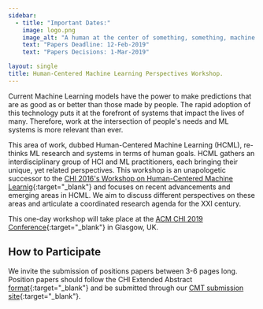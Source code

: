 ```yaml
---
sidebar:
  - title: "Important Dates:"
    image: logo.png
    image_alt: "A human at the center of something, something, machine learning."
    text: "Papers Deadline: 12-Feb-2019"
    text: "Papers Decisions: 1-Mar-2019"

layout: single
title: Human-Centered Machine Learning Perspectives Workshop.
---
```


Current Machine Learning models have the power to make predictions that are as good as or better than those made by people. The rapid adoption of this technology puts it at the forefront of systems that impact the lives of many. Therefore, work at the intersection of people's needs and ML systems is more relevant than ever.

This area of work, dubbed Human-Centered Machine Learning (HCML), re-thinks ML research and systems in terms of human goals. HCML gathers an interdisciplinary group of HCI and ML practitioners, each bringing their unique, yet related perspectives. This workshop is an unapologetic successor to the [CHI 2016's Workshop on Human-Centered Machine Learnig](http://hcml2016.goldsmithsdigital.com/){:target="_blank"} and focuses on recent advancements and emerging areas in HCML. We aim to discuss different perspectives on these areas and articulate a coordinated research agenda for the XXI century.

This one-day workshop will take place at the [ACM CHI 2019  Conference](http://chi2019.acm.org){:target="_blank"} in Glasgow, UK.

## How to Participate
We invite the submission of positions papers between 3-6 pages long. Position papers should follow the CHI Extended Abstract [format](http://chi2019.acm.org/authors/chi-proceedings-format/){:target="_blank"} and be submitted through our [CMT submission site](https://cmt3.research.microsoft.com/HCMLP2019){:target="_blank"}.
